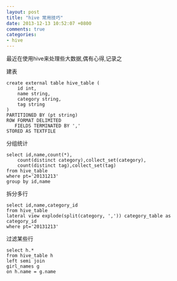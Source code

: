 ```yaml
---
layout: post
title: "hive 常用技巧"
date: 2013-12-13 10:52:07 +0800
comments: true
categories: 
- hive
---
```


最近在使用hive来处理些大数据,偶有心得,记录之

<!--more-->

建表
```
create external table hive_table (
	id int,
	name string,
	category string,
	tag string
)
PARTITIONED BY (pt string) 
ROW FORMAT DELIMITED
   FIELDS TERMINATED BY ',' 
STORED AS TEXTFILE
```


分组统计
```
select id,name,count(*),
	count(distinct category),collect_set(category),
	count(distinct tag),collect_set(tag)
from hive_table
where pt='20131213'
group by id,name
```

拆分多行
```
select id,name,category_id
from hive_table
lateral view explode(split(category, ',')) category_table as category_id
where pt='20131213'
```

过滤某些行
```
select h.*
from hive_table h
left semi join
girl_names g
on h.name = g.name


```







